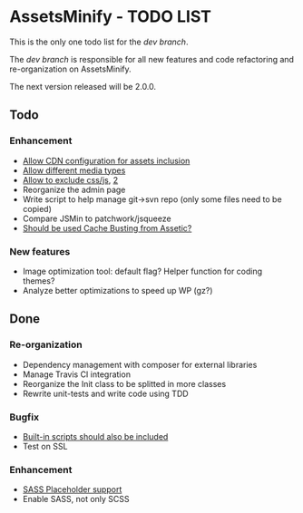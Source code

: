 AssetsMinify - TODO LIST
============

This is the only one todo list for the *dev branch*.

The *dev branch* is responsible for all new features and code refactoring and re-organization on AssetsMinify.

The next version released will be 2.0.0.


Todo
-------------

### Enhancement

- [Allow CDN configuration for assets inclusion](https://github.com/acarbone/AssetsMinify/issues/23)
- [Allow different media types](https://wordpress.org/support/topic/media-type)
- [Allow to exclude css/js](https://github.com/acarbone/AssetsMinify/issues/21), [2](https://github.com/acarbone/AssetsMinify/issues/22)
- Reorganize the admin page
- Write script to help manage git->svn repo (only some files need to be copied)
- Compare JSMin to patchwork/jsqueeze
- [Should be used Cache Busting from Assetic?](https://github.com/kriswallsmith/assetic#user-content-cache-busting)

### New features

- Image optimization tool: default flag? Helper function for coding themes?
- Analyze better optimizations to speed up WP (gz?)


Done
-------------

### Re-organization

- Dependency management with composer for external libraries
- Manage Travis CI integration
- Reorganize the Init class to be splitted in more classes
- Rewrite unit-tests and write code using TDD

### Bugfix

- [Built-in scripts should also be included](https://wordpress.org/support/topic/built-in-scripts-that-should-be-enqueued-in-footer-are-enqueued-in-header)
- Test on SSL

### Enhancement

- [SASS Placeholder support](https://wordpress.org/support/topic/scss-compiler-chokes-on-placeholder-selectors)
- Enable SASS, not only SCSS